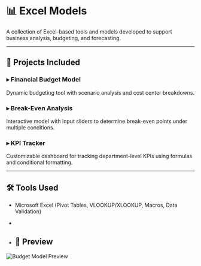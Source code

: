 # 📊 Excel Models

A collection of Excel-based tools and models developed to support business analysis, budgeting, and forecasting.

---

## 📌 Projects Included

### ▸ Financial Budget Model  
Dynamic budgeting tool with scenario analysis and cost center breakdowns.

### ▸ Break-Even Analysis  
Interactive model with input sliders to determine break-even points under multiple conditions.

### ▸ KPI Tracker  
Customizable dashboard for tracking department-level KPIs using formulas and conditional formatting.

---

## 🛠 Tools Used
- Microsoft Excel (Pivot Tables, VLOOKUP/XLOOKUP, Macros, Data Validation)

- 
- ## 📸 Preview
![Budget Model Preview](../../assets/budget_model_preview.png)
